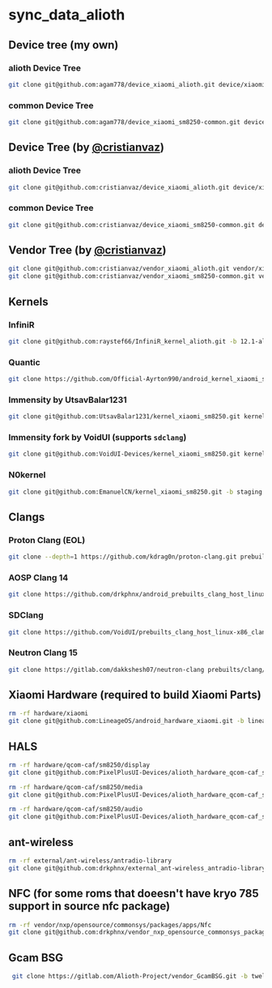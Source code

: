 # sync_data_alioth

## Device tree (my own)
### alioth Device Tree
```bash
git clone git@github.com:agam778/device_xiaomi_alioth.git device/xiaomi/alioth
```
### common Device Tree
```bash
git clone git@github.com:agam778/device_xiaomi_sm8250-common.git device/xiaomi/sm8250-common
```

## Device Tree (by [@cristianvaz](https://github.com/cristianvaz))
### alioth Device Tree
```bash
git clone git@github.com:cristianvaz/device_xiaomi_alioth.git device/xiaomi/alioth
```
### common Device Tree
```bash
git clone git@github.com:cristianvaz/device_xiaomi_sm8250-common.git device/xiaomi/sm8250-common
```

## Vendor Tree (by [@cristianvaz](https://github.com/cristianvaz))
```bash
git clone git@github.com:cristianvaz/vendor_xiaomi_alioth.git vendor/xiaomi/alioth
git clone git@github.com:cristianvaz/vendor_xiaomi_sm8250-common.git vendor/xiaomi/sm8250-common
```

## Kernels
### InfiniR
```bash
git clone git@github.com:raystef66/InfiniR_kernel_alioth.git -b 12.1-alioth kernel/xiaomi/sm8250
```

### Quantic
```bash
git clone https://github.com/Official-Ayrton990/android_kernel_xiaomi_sm8250.git -b upstreamed-common kernel/xiaomi/sm8250
```

### Immensity by UtsavBalar1231
```bash
git clone git@github.com:UtsavBalar1231/kernel_xiaomi_sm8250.git kernel/xiaomi/sm8250
```

### Immensity fork by VoidUI (supports `sdclang`)
```bash
git clone git@github.com:VoidUI-Devices/kernel_xiaomi_sm8250.git kernel/xiaomi/sm8250
```

### N0kernel
```bash    
git clone git@github.com:EmanuelCN/kernel_xiaomi_sm8250.git -b staging kernel/xiaomi/sm8250
```

## Clangs
### Proton Clang (EOL)
```bash
git clone --depth=1 https://github.com/kdrag0n/proton-clang.git prebuilts/clang/host/linux-x86/proton-clang
```

### AOSP Clang 14
```bash
git clone https://github.com/drkphnx/android_prebuilts_clang_host_linux-x86_clang-r437112.git -b master prebuilts/clang/host/linux-x86/clang-r437112 
```

### SDClang
```bash
git clone https://github.com/VoidUI/prebuilts_clang_host_linux-x86_clang-sdclang -b aosp-12.1 prebuilts/clang/host/linux-x86/clang-sdclang
```

### Neutron Clang 15
```bash
git clone https://gitlab.com/dakkshesh07/neutron-clang prebuilts/clang/host/linux-x86/clang-neutron
```

## Xiaomi Hardware (required to build Xiaomi Parts)
```bash
rm -rf hardware/xiaomi
git clone git@github.com:LineageOS/android_hardware_xiaomi.git -b lineage-19.1 hardware/xiaomi
```

## HALS
```bash
rm -rf hardware/qcom-caf/sm8250/display 
git clone git@github.com:PixelPlusUI-Devices/alioth_hardware_qcom-caf_sm8250_display.git -b snowcone hardware/qcom-caf/sm8250/display 

rm -rf hardware/qcom-caf/sm8250/media 
git clone git@github.com:PixelPlusUI-Devices/alioth_hardware_qcom-caf_sm8250_media.git -b snowcone hardware/qcom-caf/sm8250/media 

rm -rf hardware/qcom-caf/sm8250/audio 
git clone git@github.com:PixelPlusUI-Devices/alioth_hardware_qcom-caf_sm8250_audio.git -b snowcone hardware/qcom-caf/sm8250/audio 
```

## ant-wireless
```bash
rm -rf external/ant-wireless/antradio-library
git clone git@github.com:drkphnx/external_ant-wireless_antradio-library.git -b snowcone external/ant-wireless/antradio-library
```

## NFC (for some roms that doeesn't have kryo 785 support in source nfc package)
```bash
rm -rf vendor/nxp/opensource/commonsys/packages/apps/Nfc
git clone git@github.com:drkphnx/vendor_nxp_opensource_commonsys_packages_apps_Nfc.git -b snowcone vendor/nxp/opensource/commonsys/packages/apps/Nfc
```

## Gcam BSG
```bash
 git clone https://gitlab.com/Alioth-Project/vendor_GcamBSG.git -b twelve vendor/GcamBSG
```
